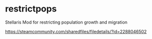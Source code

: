 # restrictpops
Stellaris Mod for restricting population growth and migration

https://steamcommunity.com/sharedfiles/filedetails/?id=2288046502